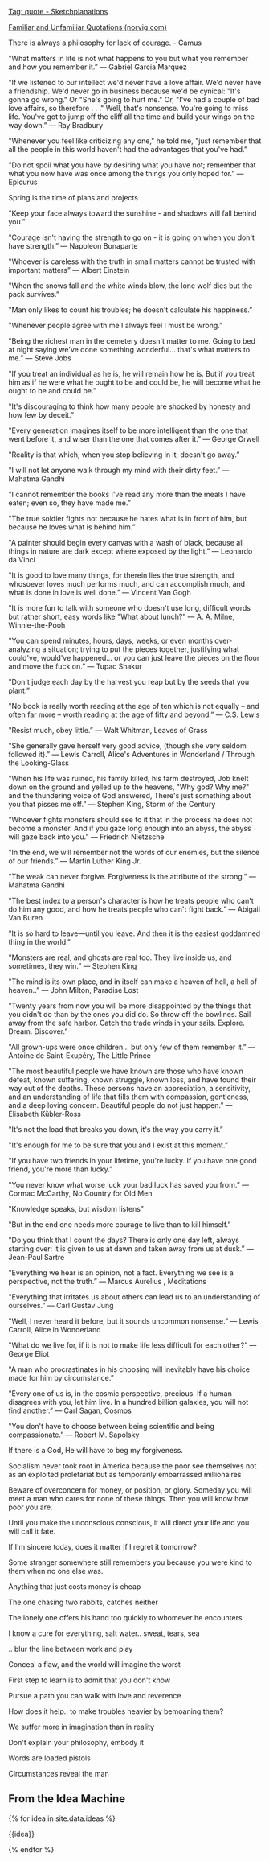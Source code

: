 ---
---


[Tag: quote - Sketchplanations](https://sketchplanations.com/tags/quote)

[Familiar and Unfamiliar Quotations (norvig.com)](https://www.norvig.com/quotations.html)


There is always a philosophy for lack of courage. - Camus

"What matters in life is not what happens to you but what you remember and how you remember it.”
― Gabriel Garcia Marquez

"If we listened to our intellect we'd never have a love affair. We'd never have a friendship. We'd never go in business because we'd be cynical: "It's gonna go wrong." Or "She's going to hurt me." Or, "I've had a couple of bad love affairs, so therefore . . ." Well, that's nonsense. You're going to miss life. You've got to jump off the cliff all the time and build your wings on the way down.”
― Ray Bradbury

"Whenever you feel like criticizing any one," he told me, "just remember that all the people in this world haven't had the advantages that you've had.”

"Do not spoil what you have by desiring what you have not; remember that what you now have was once among the things you only hoped for.”
― Epicurus

Spring is the time of plans and projects

"Keep your face always toward the sunshine - and shadows will fall behind you.”

"Courage isn't having the strength to go on - it is going on when you don't have strength.”
― Napoleon Bonaparte

"Whoever is careless with the truth in small matters cannot be trusted with important matters”
― Albert Einstein


"When the snows fall and the white winds blow, the lone wolf dies but the pack survives.”

"Man only likes to count his troubles; he doesn't calculate his happiness.”

"Whenever people agree with me I always feel I must be wrong.”

"Being the richest man in the cemetery doesn't matter to me. Going to bed at night saying we've done something wonderful... that's what matters to me.”
― Steve Jobs

"If you treat an individual as he is, he will remain how he is. But if you treat him as if he were what he ought to be and could be, he will become what he ought to be and could be.”

"It's discouraging to think how many people are shocked by honesty and how few by deceit.”

"Every generation imagines itself to be more intelligent than the one that went before it, and wiser than the one that comes after it.”
― George Orwell

"Reality is that which, when you stop believing in it, doesn't go away.”

"I will not let anyone walk through my mind with their dirty feet.”
― Mahatma Gandhi

"I cannot remember the books I've read any more than the meals I have eaten; even so, they have made me.”

"The true soldier fights not because he hates what is in front of him, but because he loves what is behind him.”

"A painter should begin every canvas with a wash of black, because all things in nature are dark except where exposed by the light.”
― Leonardo da Vinci

"It is good to love many things, for therein lies the true strength, and whosoever loves much performs much, and can accomplish much, and what is done in love is well done.”
― Vincent Van Gogh

"It is more fun to talk with someone who doesn't use long, difficult words but rather short, easy words like "What about lunch?”
― A. A. Milne, Winnie-the-Pooh

"You can spend minutes, hours, days, weeks, or even months over-analyzing a situation; trying to put the pieces together, justifying what could've, would've happened... or you can just leave the pieces on the floor and move the fuck on.”
― Tupac Shakur

"Don't judge each day by the harvest you reap but by the seeds that you plant.”

"No book is really worth reading at the age of ten which is not equally – and often far more – worth reading at the age of fifty and beyond.”
― C.S. Lewis

"Resist much, obey little.”
― Walt Whitman, Leaves of Grass

"She generally gave herself very good advice, (though she very seldom followed it).”
― Lewis Carroll, Alice's Adventures in Wonderland / Through the Looking-Glass

"When his life was ruined, his family killed, his farm destroyed, Job knelt down on the ground and yelled up to the heavens, "Why god? Why me?" and the thundering voice of God answered, There's just something about you that pisses me off.”
― Stephen King, Storm of the Century

"Whoever fights monsters should see to it that in the process he does not become a monster. And if you gaze long enough into an abyss, the abyss will gaze back into you.”
― Friedrich Nietzsche

"In the end, we will remember not the words of our enemies, but the silence of our friends.”
― Martin Luther King Jr.

"The weak can never forgive. Forgiveness is the attribute of the strong.”
― Mahatma Gandhi

"The best index to a person's character is how he treats people who can't do him any good, and how he treats people who can't fight back.”
― Abigail Van Buren

"It is so hard to leave—until you leave. And then it is the easiest goddamned thing in the world."

"Monsters are real, and ghosts are real too. They live inside us, and sometimes, they win.”
― Stephen King

"The mind is its own place, and in itself can make a heaven of hell, a hell of heaven..”
― John Milton, Paradise Lost

"Twenty years from now you will be more disappointed by the things that you didn't do than by the ones you did do. So throw off the bowlines. Sail away from the safe harbor. Catch the trade winds in your sails. Explore. Dream. Discover.”


"All grown-ups were once children... but only few of them remember it.”
― Antoine de Saint-Exupéry, The Little Prince

"The most beautiful people we have known are those who have known defeat, known suffering, known struggle, known loss, and have found their way out of the depths. These persons have an appreciation, a sensitivity, and an understanding of life that fills them with compassion, gentleness, and a deep loving concern. Beautiful people do not just happen.”
― Elisabeth Kübler-Ross

"It's not the load that breaks you down, it's the way you carry it.”

"It's enough for me to be sure that you and I exist at this moment.”

"If you have two friends in your lifetime, you're lucky. If you have one good friend, you're more than lucky.”

"You never know what worse luck your bad luck has saved you from.”
― Cormac McCarthy, No Country for Old Men

"Knowledge speaks, but wisdom listens”

"But in the end one needs more courage to live than to kill himself.”

"Do you think that I count the days? There is only one day left, always starting over: it is given to us at dawn and taken away from us at dusk.”
― Jean-Paul Sartre

"Everything we hear is an opinion, not a fact. Everything we see is a perspective, not the truth.”
― Marcus Aurelius , Meditations

"Everything that irritates us about others can lead us to an understanding of ourselves.”
― Carl Gustav Jung

"Well, I never heard it before, but it sounds uncommon nonsense.”
― Lewis Carroll, Alice in Wonderland

"What do we live for, if it is not to make life less difficult for each other?”
― George Eliot

"A man who procrastinates in his choosing will inevitably have his choice made for him by circumstance.”

"Every one of us is, in the cosmic perspective, precious. If a human disagrees with you, let him live. In a hundred billion galaxies, you will not find another.”
― Carl Sagan, Cosmos

"You don't have to choose between being scientific and being compassionate.”
― Robert M. Sapolsky

If there is a God, He will have to beg my forgiveness. 

Socialism never took root in America because the poor see themselves not as an exploited proletariat but as temporarily embarrassed millionaires

Beware of overconcern for money, or position, or glory. Someday you will meet a man who cares for none of these things. Then you will know how poor you are.

Until you make the unconscious conscious, it will direct your life and you will call it fate.

If I'm sincere today, does it matter if I regret it tomorrow?

Some stranger somewhere still remembers you because you were kind to them when no one else was. 

Anything that just costs money is cheap 

The one chasing two rabbits, catches neither 

The lonely one offers his hand too quickly to whomever he encounters

I know a cure for everything, salt water.. sweat, tears, sea  

.. blur the line between work and play 

Conceal a flaw, and the world will imagine the worst

First step to learn is to admit that you don't know 

Pursue a path you can walk with love and reverence 

How does it help.. to make troubles heavier by bemoaning them?

We suffer more in imagination than in reality 

Don't explain your philosophy, embody it 

Words are loaded pistols 

Circumstances reveal the man 


## From the Idea Machine 

<article>
{% for idea in site.data.ideas %}
<p style="white-space: pre-line;">{{idea}}</p>
{% endfor %}
</article>

